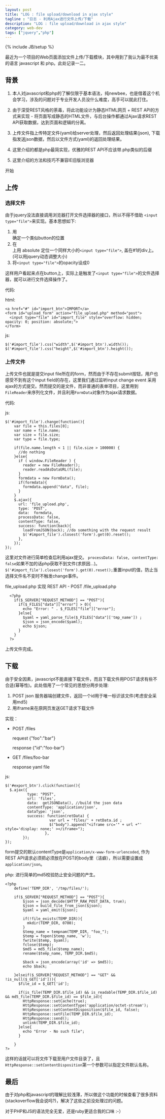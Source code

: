 ```yaml
---
layout: post
title: "LOG : file upload/download in ajax style"
tagline : "日志 - 利用Ajax进行文件上传/下载"
description: "LOG : file upload/download in ajax style"
category: web-dev
tags: ["jquery","php"]
---
```

{% include JB/setup %}

最近为一个项目的Web页面添加文件上传/下载模块，其中用到了我认为最不优美的语言 javascript 和 php。此处记录一二。

## 背景

1. 本人对javascript和php的了解仅限于基本语法，纯newbee，也是借着这个机会学习，涉及的问题对于专业开发人员没什么难度，高手可以就此打住。

2. 由于深受REST风格的荼毒，将此功能设计为静态HTML网页 + REST API的方式来实现 - 将页面写成静态的HTML文件，与后台操作都通过Ajax请求REST API获取数据，达到页面和逻辑的分离。

3. 上传文件指上传特定文件(yaml)给server处理，然后返回处理结果(json), 下载指发送json数据，然后以文件方式(yaml)的返回处理结果。

4. 这里介绍的都是php最简实现，优雅的REST API不应该带.php类似的后缀

5. 这里介绍的方法和技巧不兼容IE旧版浏览器

开始

## 上传

### 选择文件

由于jquery没法直接调用浏览器打开文件选择器的接口，所以不得不借助 `<input type="file">`来实现。基本思想如下:

1. 用<div>确定一个类似button的位置
2. 在<div>上用 absolute 定位一个同样大小的`<input type="file">`, 盖在#1的div上。(可以用jquery动态调整大小)
3. 将`<input type="file">`的opacity设成0

这样用户看起来点在button上，实际上是触发了`<input type="file">`的文件选择器，就可以进行文件选择操作了。

代码:

  html:

    <a href="#" id="import_btn">IMPORT</a>
    <form id="upload_form" action="file_upload.php" method="post">
      <input type="file" id="import_file" style="overflow: hidden; opacity: 0; position: absolute;">
    </form>
  js:

    $('#import_file').css("width",$('#import_btn').width());
    $('#import_file').css("height",$('#import_btn').height());

### 上传文件

上传文件也就是提交input file所在的form，然而由于不存在submit按钮，用户也感受不到有这个input field的存在，这里我们通过监听input change event 采用ajax的方式提交。然而提交的是文件，而非普通的表单项目，这里用到`FileReader`来序列化文件，并且利用`FormData`对象作为ajax请求数据。

代码:
  
  js:

    $('#import_file').change(function(){
        var file = this.files[0];
        var name = file.name;
        var size = file.size;
        var type = file.type;

        if(file.name.length < 1 || file.size > 100000) { 
          //do nothing
        }else{
          if ( window.FileReader ) {
            reader = new FileReader();
            reader.readAsDataURL(file);
          }
          formdata = new FormData();
          if(formdata){
            formdata.append("data", file);
          }
        }
        $.ajax({ 
          url: 'file_upload.php',
          type: 'POST', 
          data:  formdata,
          processData: false,
          contentType: false,
          success: function(back){
            loadFromJSON(back); //do something with the request result
            $('#import_file').closest('form').get(0).reset();
          },
        });
    });

这里对文件进行简单检查后利用ajax提交。 `processData: false, contentType: false`如果不加的话php获取不到文件(求原因...)。
`$('#import_file').closest('form').get(0).reset();`重置input的值，防止当选择文件名不变时不触发change事件。

   file_upload.php 实现 REST API - POST /file_upload.php 

      <?php
        if($_SERVER["REQUEST_METHOD"] == "POST"){
          if($_FILES["data"]["error"] > 0){
            echo "Error: " . $_FILES["file"]["error"];
          }else{
            $yaml = yaml_parse_file($_FILES["data"]['tmp_name']) ;
            $json = json_encode($yaml);
            echo $json;
          }
        }      
      ?>

上传文件完成。

## 下载

由于安全因素，javascript不能直接下载文件，而且下载文件用POST请求有些不合适(幂等性)。此处借用了一个常见的思想分两步处理:

1. POST json 服务器端创建文件，返回一个id用于唯一标识该文件(考虑安全采用md5)
2. 用iframe来在原网页发送GET请求下载文件

实现：

* POST /files

  request {"foo":"bar"}

  response {"id":"foo-bar"}

* GET /files/foo-bar
   
  response yaml file

js:

    $('#export_btn').click(function(){
      $.ajax({
              type: "POST",
              url: 'files',
              data:  getJSONData(), //build the json data
              contentType: 'application/json', 
              dataType: 'json',
              success: function(retData) {
                        var url = 'files/' + retData.id ;
                        $("body").append("<iframe src='" + url +"' style='display: none;' ></iframe>");
                      },
            });
    });

form提交的默认contentType是`application/x-www-form-urlencoded`, 作为REST API请求必须把必须放在POST的body里（洁癖），所以需要设置成`application/json`。

php: 进行简单的md5校验防止安全问题的产生。
  
    <?php 
        define('TEMP_DIR', '/tmp/files/');

        if($_SERVER["REQUEST_METHOD"] == "POST"){
            $json = json_decode($HTTP_RAW_POST_DATA, true);
            $json = build_file_from_json($json);
            $yaml = yaml_emit($json);

            if(!file_exists(TEMP_DIR)){
              mkdir(TEMP_DIR, 0700);
            }
            $temp_name = tempnam(TEMP_DIR, "foo_");
            $temp = fopen($temp_name, 'w');
            fwrite($temp, $yaml);
            fclose($temp);
            $md5 = md5_file($temp_name);
            rename($temp_name, TEMP_DIR.$md5);

            $back = json_encode(array('id' => $md5));
            echo $back;

        }elseif($_SERVER["REQUEST_METHOD"] == "GET" && !is_null($_GET['id'])){
          $file_id = $_GET['id'];

          if(is_file(TEMP_DIR.$file_id) && is_readable(TEMP_DIR.$file_id) && md5_file(TEMP_DIR.$file_id) == $file_id){
            HttpResponse::setCache(true);
            HttpResponse::setContentType('application/octet-stream');
            HttpResponse::setContentDisposition($file_id, false);
            HttpResponse::setFile(TEMP_DIR.$file_id);
            HttpResponse::send();
            unlink(TEMP_DIR.$file_id);
          }else{
            echo "Error - No such file";
          }
          
        }
    ?>

这样的话就可以将文件下载至用户文件目录了，且`HttpResponse::setContentDisposition`第一个参数可以指定文件默认名称。


## 最后

由于对php和javascript的理解比较浅薄，所以做这个功能的时候查看了很多资料(stackoverflow我会说吗?)，解决了这些之前没处理过的问题。

对于PHP和JS的语法完全无爱，还是ruby更适合我的口味 :-）